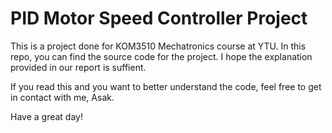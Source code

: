 # PID Motor Speed Controller Project

This is a project done for KOM3510 Mechatronics course at YTU. In this repo, you can find the source code for the project. I hope the explanation provided in our report is suffient.

If you read this and you want to better understand the code, feel free to get in contact with me, Asak. 

Have a great day!
